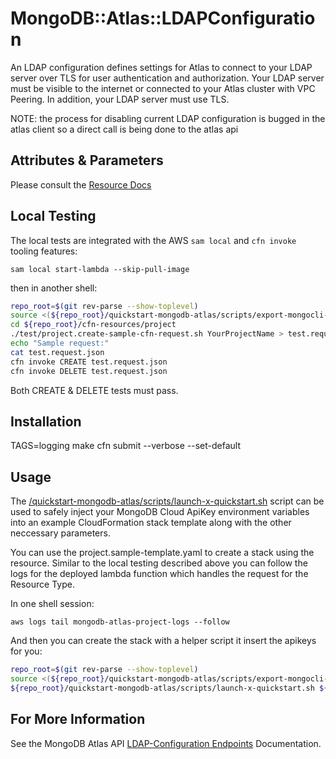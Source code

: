 # MongoDB::Atlas::LDAPConfiguration

An LDAP configuration defines settings for Atlas to connect to your LDAP server over TLS for user authentication and authorization.
Your LDAP server must be visible to the internet or connected to your Atlas cluster with VPC Peering.
In addition, your LDAP server must use TLS.

NOTE: the process for disabling current LDAP configuration is bugged in the atlas client so a direct call is being done to the atlas api

## Attributes & Parameters

Please consult the [Resource Docs](docs/README.md)

## Local Testing

The local tests are integrated with the AWS `sam local` and `cfn invoke` tooling features:

```
sam local start-lambda --skip-pull-image
```
then in another shell:
```bash
repo_root=$(git rev-parse --show-toplevel)
source <(${repo_root}/quickstart-mongodb-atlas/scripts/export-mongocli-config.py)
cd ${repo_root}/cfn-resources/project
./test/project.create-sample-cfn-request.sh YourProjectName > test.request.json 
echo "Sample request:"
cat test.request.json
cfn invoke CREATE test.request.json 
cfn invoke DELETE test.request.json 
```

Both CREATE & DELETE tests must pass.

## Installation
TAGS=logging make
cfn submit --verbose --set-default

## Usage

The [/quickstart-mongodb-atlas/scripts/launch-x-quickstart.sh](launch-x-quickstart.sh) script
can be used to safely inject your MongoDB Cloud ApiKey environment variables into an example
CloudFormation stack template along with the other neccessary parameters.

You can use the project.sample-template.yaml to create a stack using the resource.
Similar to the local testing described above you can follow the logs for the deployed
lambda function which handles the request for the Resource Type.

In one shell session:
```
aws logs tail mongodb-atlas-project-logs --follow
```

And then you can create the stack with a helper script it insert the apikeys for you:


```bash
repo_root=$(git rev-parse --show-toplevel)
source <(${repo_root}/quickstart-mongodb-atlas/scripts/export-mongocli-config.py)
${repo_root}/quickstart-mongodb-atlas/scripts/launch-x-quickstart.sh ${repo_root}/cfn-resources/project/test/project.sample-template.yaml SampleProject1 ParameterKey=OrgId,ParameterValue=${ATLAS_ORG_ID}
```

## For More Information
See the MongoDB Atlas API [LDAP-Configuration Endpoints](https://www.mongodb.com/docs/atlas/reference/api-resources-spec/#tag/LDAP-Configuration) Documentation.
